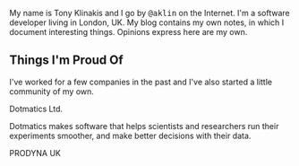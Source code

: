 My name is Tony Klinakis and I go by <tt>@aklin</tt> on the Internet. I'm a software
developer living in London, UK. My blog contains my own notes, in which I
document interesting things. Opinions express here are my own.

## Things I'm Proud Of

I've worked for a few companies in the past and I've also started a little
community of my own.

Dotmatics Ltd.

Dotmatics makes software that helps scientists and researchers run their
experiments smoother, and make better decisions with their data.

PRODYNA UK
